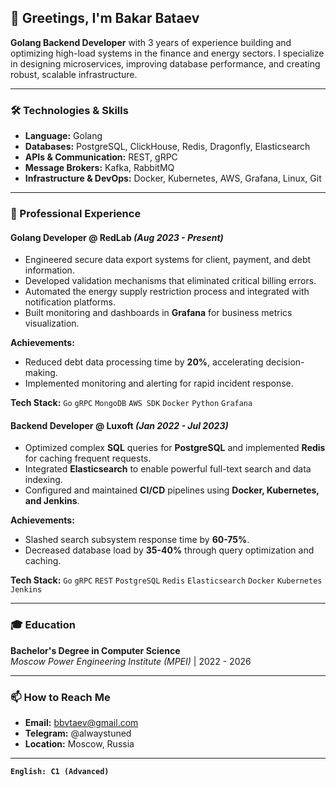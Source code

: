 ## 👋 Greetings, I'm Bakar Bataev

**Golang Backend Developer** with 3 years of experience building and optimizing high-load systems in the finance and energy sectors. I specialize in designing microservices, improving database performance, and creating robust, scalable infrastructure.

---

### 🛠️ Technologies & Skills

*   **Language:** Golang
*   **Databases:** PostgreSQL, ClickHouse, Redis, Dragonfly, Elasticsearch
*   **APIs & Communication:** REST, gRPC
*   **Message Brokers:** Kafka, RabbitMQ
*   **Infrastructure & DevOps:** Docker, Kubernetes, AWS, Grafana, Linux, Git

---

### 💼 Professional Experience

#### **Golang Developer** @ RedLab *(Aug 2023 - Present)*
*   Engineered secure data export systems for client, payment, and debt information.
*   Developed validation mechanisms that eliminated critical billing errors.
*   Automated the energy supply restriction process and integrated with notification platforms.
*   Built monitoring and dashboards in **Grafana** for business metrics visualization.

**Achievements:**
*   Reduced debt data processing time by **20%**, accelerating decision-making.
*   Implemented monitoring and alerting for rapid incident response.

**Tech Stack:** `Go` `gRPC` `MongoDB` `AWS SDK` `Docker` `Python` `Grafana`

#### **Backend Developer** @ Luxoft *(Jan 2022 - Jul 2023)*
*   Optimized complex **SQL** queries for **PostgreSQL** and implemented **Redis** for caching frequent requests.
*   Integrated **Elasticsearch** to enable powerful full-text search and data indexing.
*   Configured and maintained **CI/CD** pipelines using **Docker, Kubernetes, and Jenkins**.

**Achievements:**
*   Slashed search subsystem response time by **60-75%**.
*   Decreased database load by **35-40%** through query optimization and caching.

**Tech Stack:** `Go` `gRPC` `REST` `PostgreSQL` `Redis` `Elasticsearch` `Docker` `Kubernetes` `Jenkins`

---

### 🎓 Education

**Bachelor's Degree in Computer Science**  
*Moscow Power Engineering Institute (MPEI)* | 2022 - 2026

---

### 📫 How to Reach Me

*   **Email:** bbvtaev@gmail.com
*   **Telegram:** @alwaystuned
*   **Location:** Moscow, Russia

---

**`English: C1 (Advanced)`**
